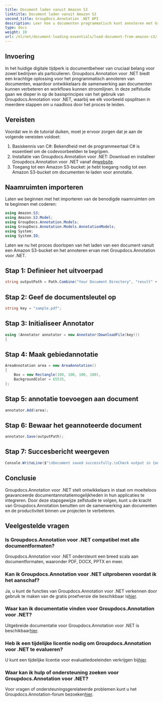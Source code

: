 ```yaml
---
title: Document laden vanuit Amazon S3
linktitle: Document laden vanuit Amazon S3
second_title: GroupDocs.Annotation .NET API
description: Leer hoe u documenten programmatisch kunt annoteren met Groupdocs.Annotation voor .NET. Stap-voor-stap handleiding voor naadloze integratie.
type: docs
weight: 10
url: /nl/net/document-loading-essentials/load-document-from-amazon-s3/
---
```

## Invoering
In het huidige digitale tijdperk is documentbeheer van cruciaal belang voor zowel bedrijven als particulieren. Groupdocs.Annotation voor .NET biedt een krachtige oplossing voor het programmatisch annoteren van documenten, waardoor ontwikkelaars de samenwerking aan documenten kunnen verbeteren en workflows kunnen stroomlijnen. In deze zelfstudie gaan we dieper in op de basisprincipes van het gebruik van Groupdocs.Annotation voor .NET, waarbij we elk voorbeeld opsplitsen in meerdere stappen om u naadloos door het proces te leiden.
## Vereisten
Voordat we in de tutorial duiken, moet je ervoor zorgen dat je aan de volgende vereisten voldoet:
1. Basiskennis van C#: Bekendheid met de programmeertaal C# is essentieel om de codevoorbeelden te begrijpen.
2.  Installatie van Groupdocs.Annotation voor .NET: Download en installeer Groupdocs.Annotation voor .NET vanaf de[website](https://releases.groupdocs.com/annotation/net/).
3. Toegang tot een Amazon S3-bucket: je hebt toegang nodig tot een Amazon S3-bucket om documenten te laden voor annotatie.

## Naamruimten importeren
Laten we beginnen met het importeren van de benodigde naamruimten om te beginnen met coderen:

```csharp
using Amazon.S3;
using Amazon.S3.Model;
using GroupDocs.Annotation.Models;
using GroupDocs.Annotation.Models.AnnotationModels;
using System;
using System.IO;
```


Laten we nu het proces doorlopen van het laden van een document vanuit een Amazon S3-bucket en het annoteren ervan met Groupdocs.Annotation voor .NET.
## Stap 1: Definieer het uitvoerpad
```csharp
string outputPath = Path.Combine("Your Document Directory", "result" + Path.GetExtension("input.pdf"));
```
## Stap 2: Geef de documentsleutel op
```csharp
string key = "sample.pdf";
```
## Stap 3: Initialiseer Annotator
```csharp
using (Annotator annotator = new Annotator(DownloadFile(key)))
{
```
## Stap 4: Maak gebiedannotatie
```csharp
AreaAnnotation area = new AreaAnnotation()
{
    Box = new Rectangle(100, 100, 100, 100),
    BackgroundColor = 65535,
};
```
## Stap 5: annotatie toevoegen aan document
```csharp
annotator.Add(area);
```
## Stap 6: Bewaar het geannoteerde document
```csharp
annotator.Save(outputPath);
```
## Stap 7: Succesbericht weergeven
```csharp
Console.WriteLine($"\nDocument saved successfully.\nCheck output in {outputPath}.");
```

## Conclusie
Groupdocs.Annotation voor .NET stelt ontwikkelaars in staat om moeiteloos geavanceerde documentannotatiemogelijkheden in hun applicaties te integreren. Door deze stapsgewijze zelfstudie te volgen, kunt u de kracht van Groupdocs.Annotation benutten om de samenwerking aan documenten en de productiviteit binnen uw projecten te verbeteren.
## Veelgestelde vragen
### Is Groupdocs.Annotation voor .NET compatibel met alle documentformaten?
Groupdocs.Annotation voor .NET ondersteunt een breed scala aan documentformaten, waaronder PDF, DOCX, PPTX en meer.
### Kan ik Groupdocs.Annotation voor .NET uitproberen voordat ik het aanschaf?
 Ja, u kunt de functies van Groupdocs.Annotation voor .NET verkennen door gebruik te maken van de gratis proefversie die beschikbaar is[hier](https://releases.groupdocs.com/).
### Waar kan ik documentatie vinden voor Groupdocs.Annotation voor .NET?
Uitgebreide documentatie voor Groupdocs.Annotation voor .NET is beschikbaar[hier](https://reference.groupdocs.com/annotation/net/).
### Heb ik een tijdelijke licentie nodig om Groupdocs.Annotation voor .NET te evalueren?
 U kunt een tijdelijke licentie voor evaluatiedoeleinden verkrijgen bij[hier](https://purchase.groupdocs.com/temporary-license/).
### Waar kan ik hulp of ondersteuning zoeken voor Groupdocs.Annotation voor .NET?
 Voor vragen of ondersteuningsgerelateerde problemen kunt u het Groupdocs.Annotation-forum bezoeken[hier](https://forum.groupdocs.com/c/annotation/10).